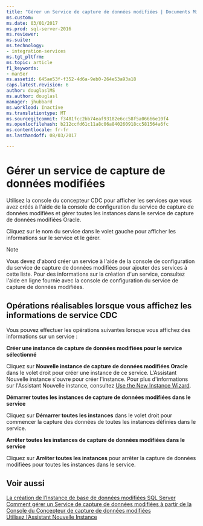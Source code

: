 ```yaml
---
title: "Gérer un Service de capture de données modifiées | Documents Microsoft"
ms.custom: 
ms.date: 03/01/2017
ms.prod: sql-server-2016
ms.reviewer: 
ms.suite: 
ms.technology:
- integration-services
ms.tgt_pltfrm: 
ms.topic: article
f1_keywords:
- manSer
ms.assetid: 645ae53f-f352-4d6a-9eb0-264e53a93a18
caps.latest.revision: 6
author: douglaslMS
ms.author: douglasl
manager: jhubbard
ms.workload: Inactive
ms.translationtype: MT
ms.sourcegitcommit: f3481fcc2bb74eaf93182e6cc58f5a06666e10f4
ms.openlocfilehash: b212ccfd61c11a8c06a840260918cc581564a6fc
ms.contentlocale: fr-fr
ms.lasthandoff: 08/03/2017

---
```

# <a name="manage-a-cdc-service"></a>Gérer un service de capture de données modifiées
  Utilisez la console du concepteur CDC pour afficher les services que vous avez créés à l'aide de la console de configuration du service de capture de données modifiées et gérer toutes les instances dans le service de capture de données modifiées Oracle.  
  
 Cliquez sur le nom du service dans le volet gauche pour afficher les informations sur le service et le gérer.  
  
> [!NOTE]  
>  Vous devez d'abord créer un service à l'aide de la console de configuration du service de capture de données modifiées pour ajouter des services à cette liste. Pour des informations sur la création d'un service, consultez l'aide en ligne fournie avec la console de configuration du service de capture de données modifiées.  
  
## <a name="what-you-can-do-when-you-display-the-cdc-service-information"></a>Opérations réalisables lorsque vous affichez les informations de service CDC  
 Vous pouvez effectuer les opérations suivantes lorsque vous affichez des informations sur un service :  
  
 **Créer une instance de capture de données modifiées pour le service sélectionné**  
  
 Cliquez sur **Nouvelle instance de capture de données modifiées Oracle** dans le volet droit pour créer une instance de ce service. L'Assistant Nouvelle instance s'ouvre pour créer l'instance. Pour plus d'informations sur l'Assistant Nouvelle instance, consultez [Use the New Instance Wizard](../../integration-services/change-data-capture/use-the-new-instance-wizard.md).  
  
 **Démarrer toutes les instances de capture de données modifiées dans le service**  
  
 Cliquez sur **Démarrer toutes les instances** dans le volet droit pour commencer la capture des données de toutes les instances définies dans le service.  
  
 **Arrêter toutes les instances de capture de données modifiées dans le service**  
  
 Cliquez sur **Arrêter toutes les instances** pour arrêter la capture de données modifiées pour toutes les instances dans le service.  
  
## <a name="see-also"></a>Voir aussi  
 [La création de l’Instance de base de données modifiées SQL Server](../../integration-services/change-data-capture/how-to-create-the-sql-server-change-database-instance.md)   
 [Comment gérer un Service de capture de données modifiées à partir de la Console du Concepteur de capture de données modifiées](../../integration-services/change-data-capture/how-to-manage-a-cdc-service-from-the-cdc-designer-console.md)   
 [Utilisez l’Assistant Nouvelle Instance](../../integration-services/change-data-capture/use-the-new-instance-wizard.md)  
  
  


